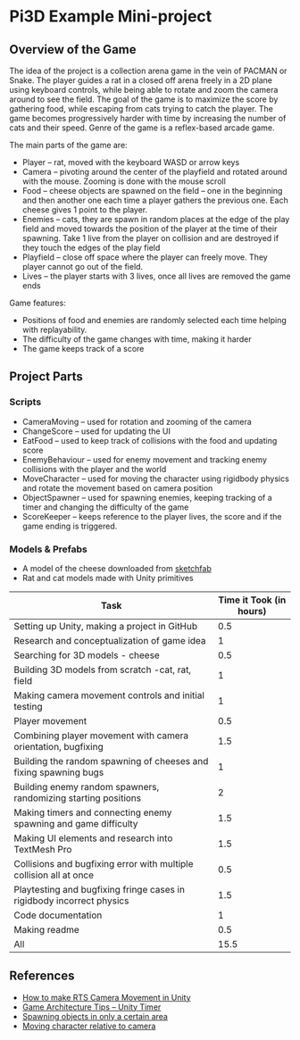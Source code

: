 # Pi3D Example Mini-project

## Overview of the Game
The idea of the project is a collection arena game in the vein of PACMAN or Snake. The player guides a rat in a closed off arena freely in a 2D plane using keyboard controls, while being able to rotate and zoom the camera around to see the field. The goal of the game is to maximize the score by gathering food, while escaping from cats trying to catch the player. The game becomes progressively harder with time by increasing the number of cats and their speed. Genre of the game is a reflex-based arcade game.

The main parts of the game are:
-	Player – rat, moved with the keyboard WASD or arrow keys
-	Camera – pivoting around the center of the playfield and rotated around with the mouse. Zooming is done with the mouse scroll
-	Food – cheese objects are spawned on the field – one in the beginning and then another one each time a player gathers the previous one. Each cheese gives 1 point to the player.
-	Enemies – cats, they are spawn in random places at the edge of the play field and moved towards the position of the player at the time of their spawning. Take 1 live from the player on collision and are destroyed if they touch the edges of the play field
-	Playfield – close off space where the player can freely move. They player cannot go out of the field.
-	Lives – the player starts with 3 lives, once all lives are removed the game ends

Game features:
- Positions of food and enemies are randomly selected each time helping with replayability.
- The difficulty of the game changes with time, making it harder
- The game keeps track of a score

## Project Parts

### Scripts
- CameraMoving – used for rotation and zooming of the camera
- ChangeScore – used for updating the UI
- EatFood – used to keep track of collisions with the food and updating score
- EnemyBehaviour – used for enemy movement and tracking enemy collisions with the player and the world
- MoveCharacter – used for moving the character using rigidbody physics and rotate the movement based on camera position
- ObjectSpawner – used for spawning enemies, keeping tracking of a timer and changing the difficulty of the game
- ScoreKeeper – keeps reference to the player lives, the score and if the game ending is triggered.

### Models & Prefabs
- A model of the cheese downloaded from [sketchfab](https://sketchfab.com/3d-models/cheese-78642517ca7e43b495e73509810fbbe1)
- Rat and cat models made with Unity primitives

| **Task**                                                                | **Time it Took (in hours)** |
|--------------------------------------------------------------------------------|------------------------------------|
|     Setting up   Unity, making a project in GitHub                             |     0.5                            |
|     Research and   conceptualization of game idea                              |     1                              |
|     Searching for   3D models - cheese                                         |     0.5                            |
|     Building 3D   models from scratch -cat, rat, field                         |     1                              |
|     Making camera   movement controls and initial testing                      |     1                              |
|     Player   movement                                                          |     0.5                            |
|     Combining   player movement with camera orientation, bugfixing             |     1.5                            |
|     Building the   random spawning of cheeses and fixing spawning bugs         |     1                              |
|     Building   enemy random spawners, randomizing starting positions           |     2                              |
|     Making timers   and connecting enemy spawning and game difficulty          |     1.5                            |
|     Making UI   elements and research into TextMesh Pro                        |     1.5                            |
|     Collisions   and bugfixing error with multiple collision all at once       |     0.5                            |
|     Playtesting   and bugfixing fringe cases in rigidbody incorrect physics    |     1.5                            |
|     Code   documentation                                                       |     1                              |
|     Making readme                                                              |     0.5                            |
|     All                                                                        |     15.5                           |

## References
- [How to make RTS Camera Movement in Unity](https://www.youtube.com/watch?v=cfjLQrMGEb4&t=1s&ab_channel=Brackeys)
- [Game Architecture Tips – Unity Timer](https://www.youtube.com/watch?v=pRjTM3pzqDw&ab_channel=DapperDino)
- [Spawning objects in only a certain area](https://forum.unity.com/threads/spawning-objects-in-only-a-certain-area.611167/) 
- [Moving character relative to camera](https://forum.unity.com/threads/moving-character-relative-to-camera.383086/)





